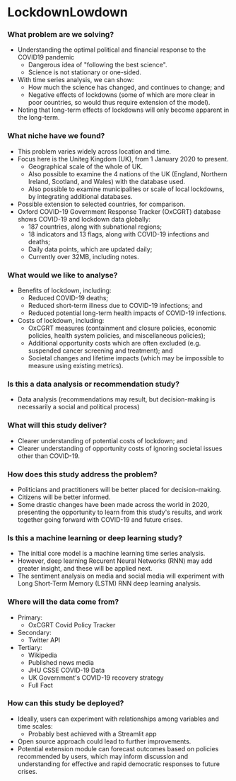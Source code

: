 # LockdownLowdown

### What problem are we solving?
- Understanding the optimal political and financial response to the COVID19 pandemic
  - Dangerous idea of "following the best science".
  - Science is not stationary or one-sided.
- With time series analysis, we can show:
  - How much the science has changed, and continues to change; and
  - Negative effects of lockdowns (some of which are more clear in poor countries, so would thus require extension of the model).
- Noting that long-term effects of lockdowns will only become apparent in the long-term.

### What niche have we found?
- This problem varies widely across location and time.
- Focus here is the Uniteg Kingdom (UK), from 1 January 2020 to present.
  - Geographical scale of the whole of UK.
  - Also possible to examine the 4 nations of the UK (England, Northern Ireland, Scotland, and Wales) with the database used.
  - Also possible to examine municipalites or scale of local lockdowns, by integrating additional databases.
- Possible extension to selected countries, for comparison.
- Oxford COVID-19 Government Response Tracker (OxCGRT) database shows COVID-19 and lockdown data globally:
  - 187 countries, along with subnational regions;
  - 18 indicators and 13 flags, along with COVID-19 infections and deaths;
  - Daily data points, which are updated daily;
  - Currently over 32MB, including notes.
  
### What would we like to analyse?
- Benefits of lockdown, including:
  - Reduced COVID-19 deaths;
  - Reduced short-term illness due to COVID-19 infections; and
  - Reduced potential long-term health impacts of COVID-19 infections.
- Costs of lockdown, including:
  - OxCGRT measures (containment and closure policies, economic policies, health system policies, and miscellaneous policies);
  - Additional opportunity costs which are often excluded (e.g. suspended cancer screening and treatment); and
  - Societal changes and lifetime impacts (which may be impossible to measure using existing metrics).
  
### Is this a data analysis or recommendation study?
- Data analysis (recommendations may result, but decision-making is necessarily a social and political process)

### What will this study deliver?
- Clearer understanding of potential costs of lockdown; and
- Clearer understanding of opportunity costs of ignoring societal issues other than COVID-19.

### How does this study address the problem?
- Politicians and practitioners will be better placed for decision-making.
- Citizens will be better informed.
- Some drastic changes have been made across the world in 2020, presenting the opportunity to learn from this study's results, and work together going forward with COVID-19 and future crises.

### Is this a machine learning or deep learning study?
- The initial core model is a machine learning time series analysis.
- However, deep learning Recurent Neural Networks (RNN) may add greater insight, and these will be applied next.
- The sentiment analysis on media and social media will experiment with Long Short-Term Memory (LSTM) RNN deep learning analysis.

### Where will the data come from?
- Primary:
  - OxCGRT Covid Policy Tracker
- Secondary:
  - Twitter API
- Tertiary:
  - Wikipedia
  - Published news media
  - JHU CSSE COVID-19 Data
  - UK Government's COVID-19 recovery strategy
  - Full Fact

### How can this study be deployed?
- Ideally, users can experiment with relationships among variables and time scales:
  - Probably best achieved with a Streamlit app
- Open source approach could lead to further improvements.
- Potential extension module can forecast outcomes based on policies recommended by users, which may inform discussion and understanding for effective and rapid democratic responses to future crises.

